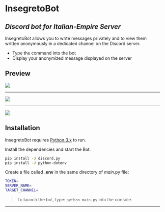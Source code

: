 # InsegretoBot
## _Discord bot for Italian-Empire Server_

InsegretoBot allows you to write messages privately and to view them
written anonymously in a dedicated channel on the Discord server.

- Type the command into the bot
- Display your anonymized message displayed on the server

## Preview

![](https://i.imgur.com/oDeIjqC.png)

-------------

![](https://i.imgur.com/5RhRNwh.png)

-------------

![](https://i.imgur.com/D3VmbV1.png)

## Installation

InsegretoBot requires [Python 3.x](https://www.python.org/downloads/) to run.

Install the dependencies and start the Bot.

```sh
pip install -U discord.py
pip install -U python-dotenv
```

Create a file called **.env** in the same directory of *main*.py file:

```sh
TOKEN=
SERVER_NAME=
TARGET_CHANNEL=
```


> To launch the bot, type: `python main.py` into the console.

---